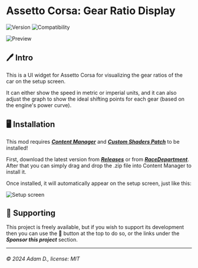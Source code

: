 # Assetto Corsa: Gear Ratio Display

![Version](https://img.shields.io/badge/Version-1.0.2-blue.svg) ![Compatibility](https://img.shields.io/badge/CSP-0.2.0+-green.svg)

![Preview](https://i.imgur.com/WgYrcdV.png)

## 🖊️ Intro

This is a UI widget for Assetto Corsa for visualizing the gear ratios of the car on the setup screen.

It can either show the speed in metric or imperial units, and it can also adjust the graph to show the ideal shifting points for each gear (based on the engine's power curve).

## 🖥️ Installation

This mod requires [***Content Manager***](https://assettocorsa.club/content-manager.html) and [***Custom Shaders Patch***](https://acstuff.ru/patch/) to be installed!

First, download the latest version from [***Releases***](https://github.com/adam10603/AC-Gear-Ratio-Display/releases) or from [***RaceDepartment***](https://www.racedepartment.com/downloads/gear-ratio-display.67477/). After that you can simply drag and drop the .zip file into Content Manager to install it.

Once installed, it will automatically appear on the setup screen, just like this:

![Setup screen](https://i.imgur.com/rsotG2r.png)

## 💖 Supporting

This project is freely available, but if you wish to support its development then you can use the 💟 button at the top to do so, or the links under the ***Sponsor this project*** section.

___

###### © 2024 Adam D., license: MIT